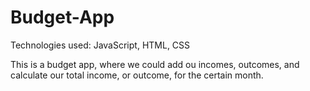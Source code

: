 # Budget-App
Technologies used: JavaScript, HTML, CSS


This is a budget app, where we could add ou incomes, outcomes, and calculate our total income, or outcome, for the certain month.
